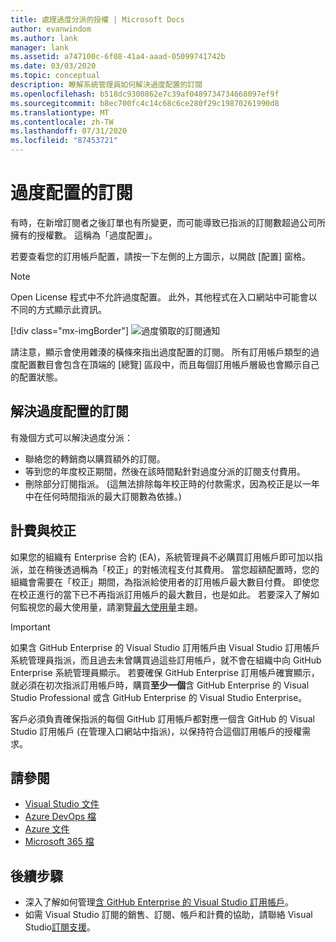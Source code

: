 ```yaml
---
title: 處理過度分派的授權 | Microsoft Docs
author: evanwindom
ms.author: lank
manager: lank
ms.assetid: a747100c-6f08-41a4-aaad-05099741742b
ms.date: 03/03/2020
ms.topic: conceptual
description: 瞭解系統管理員如何解決過度配置的訂閱
ms.openlocfilehash: b518dc9300862e7c39af0489734734668097ef9f
ms.sourcegitcommit: b8ec700fc4c14c68c6ce280f29c19870261990d8
ms.translationtype: MT
ms.contentlocale: zh-TW
ms.lasthandoff: 07/31/2020
ms.locfileid: "87453721"
---
```

# <a name="over-allocated-subscriptions"></a>過度配置的訂閱
有時，在新增訂閱者之後訂單也有所變更，而可能導致已指派的訂閱數超過公司所擁有的授權數。 這稱為「過度配置」。  

若要查看您的訂用帳戶配置，請按一下左側的上方圖示，以開啟 [配置] 窗格。  

> [!NOTE]
> Open License 程式中不允許過度配置。  此外，其他程式在入口網站中可能會以不同的方式顯示此資訊。
>
> [!div class="mx-imgBorder"]
> ![過度領取的訂閱通知](_img/over-claimed/over-claimed-alert.png "[過度配置] 的數目會列在 [總覽] 中，並以圖表上每個訂用帳戶類型的雜湊橫條表示。")

請注意，顯示會使用雜湊的橫條來指出過度配置的訂閱。  所有訂用帳戶類型的過度配置數目會包含在頂端的 [總覽] 區段中，而且每個訂用帳戶層級也會顯示自己的配置狀態。  

## <a name="resolve-over-allocated-subscriptions"></a>解決過度配置的訂閱
有幾個方式可以解決過度分派：
- 聯絡您的轉銷商以購買額外的訂閱。
- 等到您的年度校正期間，然後在該時間點針對過度分派的訂閱支付費用。 
- 刪除部分訂閱指派。  (這無法排除每年校正時的付款需求，因為校正是以一年中在任何時間指派的最大訂閱數為依據。)

## <a name="billing-and-true-up"></a>計費與校正
如果您的組織有 Enterprise 合約 (EA)，系統管理員不必購買訂用帳戶即可加以指派，並在稍後透過稱為「校正」的對帳流程支付其費用。  當您超額配置時，您的組織會需要在「校正」期間，為指派給使用者的訂用帳戶最大數目付費。  即使您在校正進行的當下已不再指派訂用帳戶的最大數目，也是如此。  若要深入了解如何監視您的最大使用量，請瀏覽[最大使用量](maximum-usage.md)主題。

> [!Important]
> 如果含 GitHub Enterprise 的 Visual Studio 訂用帳戶由 Visual Studio 訂用帳戶系統管理員指派，而且過去未曾購買過這些訂用帳戶，就不會在組織中向 GitHub Enterprise 系統管理員顯示。 若要確保 GitHub Enterprise 訂用帳戶確實顯示，就必須在初次指派訂用帳戶時，購買**至少一個**含 GitHub Enterprise 的 Visual Studio Professional 或含 GitHub Enterprise 的 Visual Studio Enterprise。
>
> 客戶必須負責確保指派的每個 GitHub 訂用帳戶都對應一個含 GitHub 的 Visual Studio 訂用帳戶 (在管理入口網站中指派)，以保持符合這個訂用帳戶的授權需求。

## <a name="see-also"></a>請參閱
- [Visual Studio 文件](https://docs.microsoft.com/visualstudio/)
- [Azure DevOps 檔](https://docs.microsoft.com/azure/devops/)
- [Azure 文件](https://docs.microsoft.com/azure/)
- [Microsoft 365 檔](https://docs.microsoft.com/microsoft-365/)

## <a name="next-steps"></a>後續步驟
- 深入了解如何管理[含 GitHub Enterprise 的 Visual Studio 訂用帳戶](assign-github.md)。
- 如需 Visual Studio 訂閱的銷售、訂閱、帳戶和計費的協助，請聯絡 Visual Studio[訂閱支援](https://visualstudio.microsoft.com/subscriptions/support/)。